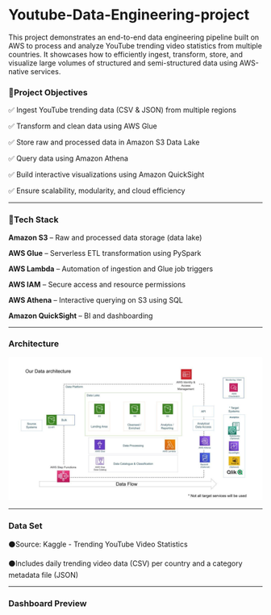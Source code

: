 # Youtube-Data-Engineering-project

This project demonstrates an end-to-end data engineering pipeline built on AWS to process and analyze YouTube trending video statistics from multiple countries. It showcases how to efficiently ingest, transform, store, and visualize large volumes of structured and semi-structured data using AWS-native services.

### 🚀Project Objectives

✅ Ingest YouTube trending data (CSV & JSON) from multiple regions

✅ Transform and clean data using AWS Glue

✅ Store raw and processed data in Amazon S3 Data Lake

✅ Query data using Amazon Athena

✅ Build interactive visualizations using Amazon QuickSight

✅ Ensure scalability, modularity, and cloud efficiency

---

### 👜Tech Stack

**Amazon S3** – Raw and processed data storage (data lake)

**AWS Glue** – Serverless ETL transformation using PySpark

**AWS Lambda** – Automation of ingestion and Glue job triggers

**AWS IAM** – Secure access and resource permissions

**AWS Athena** – Interactive querying on S3 using SQL

**Amazon QuickSight** – BI and dashboarding

---

### Architecture

![Architecture](architecture.jpeg)

---

### Data Set

⚫Source: Kaggle - Trending YouTube Video Statistics

⚫Includes daily trending video data (CSV) per country and a category metadata file (JSON)

---

### Dashboard Preview











